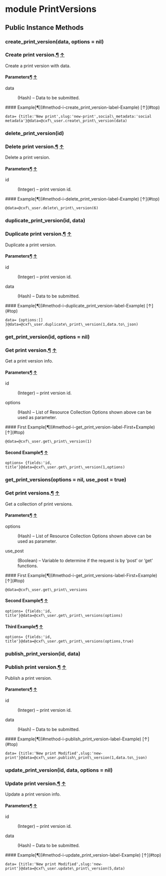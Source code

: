 # module PrintVersions [](#module-PrintVersions) [](#top)
 ## Public Instance Methods
 ### create_print_version(data, options = nil) [](#method-i-create_print_version)
 ### Create print version.[¶](#method-i-create_print_version-label-Create+print+version.) [↑](#top)

Create a print version with data.

#### Parameters[¶](#method-i-create_print_version-label-Parameters) [↑](#top)
<dl class="rdoc-list note-list">
<dt>data
</dt>
<dd>
<p>(Hash) – Data to be submitted.</p>
</dd>
</dl>
#### Example[¶](#method-i-create_print_version-label-Example) [↑](#top)

```
data= {title:'New print',slug:'new-print',social\_metadata:'social metadata'}@data=@cxf\_user.create\_print\_version(data)
```
 ### delete_print_version(id) [](#method-i-delete_print_version)
 ### Delete print version.[¶](#method-i-delete_print_version-label-Delete+print+version.) [↑](#top)

Delete a print version.

#### Parameters[¶](#method-i-delete_print_version-label-Parameters) [↑](#top)
<dl class="rdoc-list note-list">
<dt>id
</dt>
<dd>
<p>(Integer) – print version id.</p>
</dd>
</dl>
#### Example[¶](#method-i-delete_print_version-label-Example) [↑](#top)

```
@data=@cxf\_user.delete\_print\_version(6)
```
 ### duplicate_print_version(id, data) [](#method-i-duplicate_print_version)
 ### Duplicate print version.[¶](#method-i-duplicate_print_version-label-Duplicate+print+version.) [↑](#top)

Duplicate a print version.

#### Parameters[¶](#method-i-duplicate_print_version-label-Parameters) [↑](#top)
<dl class="rdoc-list note-list">
<dt>id
</dt>
<dd>
<p>(Integer) – print version id.</p>
</dd>
<dt>data
</dt>
<dd>
<p>(Hash) – Data to be submitted.</p>
</dd>
</dl>
#### Example[¶](#method-i-duplicate_print_version-label-Example) [↑](#top)

```
data= {options:[] }@data=@cxf\_user.duplicate\_print\_version(1,data.to\_json)
```
 ### get_print_version(id, options = nil) [](#method-i-get_print_version)
 ### Get print version.[¶](#method-i-get_print_version-label-Get+print+version.) [↑](#top)

Get a print version info.

#### Parameters[¶](#method-i-get_print_version-label-Parameters) [↑](#top)
<dl class="rdoc-list note-list">
<dt>id
</dt>
<dd>
<p>(Integer) – print version id.</p>
</dd>
<dt>options
</dt>
<dd>
<p>(Hash) – List of Resource Collection Options shown above can be used as parameter.</p>
</dd>
</dl>
#### First Example[¶](#method-i-get_print_version-label-First+Example) [↑](#top)

```
@data=@cxf\_user.get\_print\_version(1)
```

#### Second Example[¶](#method-i-get_print_version-label-Second+Example) [↑](#top)

```
options= {fields:'id, title'}@data=@cxf\_user.get\_print\_version(1,options)
```
 ### get_print_versions(options = nil, use_post = true) [](#method-i-get_print_versions)
 ### Get print versions.[¶](#method-i-get_print_versions-label-Get+print+versions.) [↑](#top)

Get a collection of print versions.

#### Parameters[¶](#method-i-get_print_versions-label-Parameters) [↑](#top)
<dl class="rdoc-list note-list">
<dt>options
</dt>
<dd>
<p>(Hash) – List of Resource Collection Options shown above can be used as parameter.</p>
</dd>
<dt>use_post
</dt>
<dd>
<p>(Boolean) – Variable to determine if the request is by ‘post’ or ‘get’ functions.</p>
</dd>
</dl>
#### First Example[¶](#method-i-get_print_versions-label-First+Example) [↑](#top)

```
@data=@cxf\_user.get\_print\_versions
```

#### Second Example[¶](#method-i-get_print_versions-label-Second+Example) [↑](#top)

```
options= {fields:'id, title'}@data=@cxf\_user.get\_print\_versions(options)
```

#### Third Example[¶](#method-i-get_print_versions-label-Third+Example) [↑](#top)

```
options= {fields:'id, title'}@data=@cxf\_user.get\_print\_versions(options,true)
```
 ### publish_print_version(id, data) [](#method-i-publish_print_version)
 ### Publish print version.[¶](#method-i-publish_print_version-label-Publish+print+version.) [↑](#top)

Publish a print version.

#### Parameters[¶](#method-i-publish_print_version-label-Parameters) [↑](#top)
<dl class="rdoc-list note-list">
<dt>id
</dt>
<dd>
<p>(Integer) – print version id.</p>
</dd>
<dt>data
</dt>
<dd>
<p>(Hash) – Data to be submitted.</p>
</dd>
</dl>
#### Example[¶](#method-i-publish_print_version-label-Example) [↑](#top)

```
data= {title:'New print Modified',slug:'new-print'}@data=@cxf\_user.publish\_print\_version(1,data.to\_json)
```
 ### update_print_version(id, data, options = nil) [](#method-i-update_print_version)
 ### Update print version.[¶](#method-i-update_print_version-label-Update+print+version.) [↑](#top)

Update a print version info.

#### Parameters[¶](#method-i-update_print_version-label-Parameters) [↑](#top)
<dl class="rdoc-list note-list">
<dt>id
</dt>
<dd>
<p>(Integer) – print version id.</p>
</dd>
<dt>data
</dt>
<dd>
<p>(Hash) – Data to be submitted.</p>
</dd>
</dl>
#### Example[¶](#method-i-update_print_version-label-Example) [↑](#top)

```
data= {title:'New print Modified',slug:'new-print'}@data=@cxf\_user.update\_print\_version(5,data)
```
 